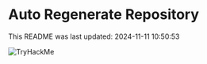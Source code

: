 # Auto Regenerate Repository

This README was last updated: 2024-11-11 10:50:53

 ![TryHackMe](https://tryhackme.com/badge/533634)